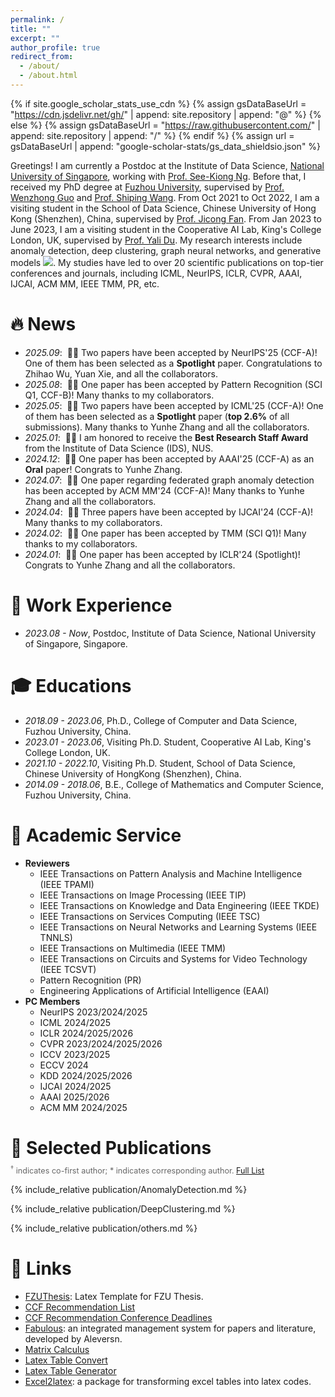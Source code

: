 ```yaml
---
permalink: /
title: ""
excerpt: ""
author_profile: true
redirect_from: 
  - /about/ 
  - /about.html
---
```

 
{% if site.google_scholar_stats_use_cdn %}
{% assign gsDataBaseUrl = "https://cdn.jsdelivr.net/gh/" | append: site.repository | append: "@" %}
{% else %}
{% assign gsDataBaseUrl = "https://raw.githubusercontent.com/" | append: site.repository | append: "/" %}
{% endif %}
{% assign url = gsDataBaseUrl | append: "google-scholar-stats/gs_data_shieldsio.json" %}

<span class='anchor' id='about-me'></span> 

Greetings! I am currently a Postdoc at the Institute of Data Science, [National University of Singapore](https://www.nus.edu.sg/), working with [Prof. See-Kiong Ng](https://scholar.google.com/citations?user=_wsommYAAAAJ). Before that, I received my PhD degree at [Fuzhou University](https://ccds.fzu.edu.cn/), supervised by [Prof. Wenzhong Guo](https://ccds.fzu.edu.cn/info/1202/4993.htm) and [Prof. Shiping Wang](https://ccds.fzu.edu.cn/info/1202/8958.htm). From Oct 2021 to Oct 2022, I am a visiting student in the School of Data Science, Chinese University of Hong Kong (Shenzhen), China, supervised by [Prof. Jicong Fan](https://jicongfan.github.io/). From Jan 2023 to June 2023, I am a visiting student in the Cooperative AI Lab, King's College London, UK, supervised by [Prof. Yali Du](https://yalidu.github.io/). My research interests include anomaly detection, deep clustering, graph neural networks, and generative models <a href='https://scholar.google.com/citations?user=g9TVoA0AAAAJ'><img src="https://img.shields.io/endpoint?logo=Google%20Scholar&url=https%3A%2F%2Fcdn.jsdelivr.net%2Fgh%2Fjinyucai95%2Fjinyucai95.github.io@google-scholar-stats%2Fgs_data_shieldsio.json&labelColor=f6f6f6&color=9cf&style=flat&label=citations"></a>. My studies have led to over 20 scientific publications on top-tier conferences and journals, including ICML, NeurIPS, ICLR, CVPR, AAAI, IJCAI, ACM MM, IEEE TMM, PR, etc. 

# 🔥 News
- *2025.09*: &nbsp;🎉🎉 Two papers have been accepted by NeurIPS'25 (CCF-A)! One of them has been selected as a **Spotlight** paper. Congratulations to Zhihao Wu, Yuan Xie, and all the collaborators.
- *2025.08*: &nbsp;🎉🎉 One paper has been accepted by Pattern Recognition (SCI Q1, CCF-B)! Many thanks to my collaborators.
- *2025.05*: &nbsp;🎉🎉 Two papers have been accepted by ICML'25 (CCF-A)! One of them has been selected as a **Spotlight** paper (**top 2.6%** of all submissions). Many thanks to Yunhe Zhang and all the collaborators.
- *2025.01*: &nbsp;🎉🎉 I am honored to receive the **Best Research Staff Award** from the Institute of Data Science (IDS), NUS.
- *2024.12*: &nbsp;🎉🎉 One paper has been accepted by AAAI'25 (CCF-A) as an **Oral** paper! Congrats to Yunhe Zhang.
- *2024.07*: &nbsp;🎉🎉 One paper regarding federated graph anomaly detection has been accepted by ACM MM'24 (CCF-A)! Many thanks to Yunhe Zhang and all the collaborators.
- *2024.04*: &nbsp;🎉🎉 Three papers have been accepted by IJCAI'24 (CCF-A)! Many thanks to my collaborators.
- *2024.02*: &nbsp;🎉🎉 One paper has been accepted by TMM (SCI Q1)! Many thanks to my collaborators.
- *2024.01*: &nbsp;🎉🎉 One paper has been accepted by ICLR'24 (Spotlight)! Congrats to Yunhe Zhang and all the collaborators.

# 💼 Work Experience
- *2023.08 - Now*, Postdoc, Institute of Data Science, National University of Singapore, Singapore.

# 🎓 Educations
- *2018.09 - 2023.06*, Ph.D., College of Computer and Data Science, Fuzhou University, China.
- *2023.01 - 2023.06*, Visiting Ph.D. Student, Cooperative AI Lab, King's College London, UK.
- *2021.10 - 2022.10*, Visiting Ph.D. Student, School of Data Science, Chinese University of HongKong (Shenzhen), China.
- *2014.09 - 2018.06*, B.E., College of Mathematics and Computer Science, Fuzhou University, China.

# 📝 Academic Service
- **Reviewers**
  - IEEE Transactions on Pattern Analysis and Machine Intelligence (IEEE TPAMI)
  - IEEE Transactions on Image Processing (IEEE TIP)
  - IEEE Transactions on Knowledge and Data Engineering (IEEE TKDE)
  - IEEE Transactions on Services Computing (IEEE TSC)
  - IEEE Transactions on Neural Networks and Learning Systems (IEEE TNNLS)
  - IEEE Transactions on Multimedia (IEEE TMM)
  - IEEE Transactions on Circuits and Systems for Video Technology (IEEE TCSVT)
  - Pattern Recognition (PR)
  - Engineering Applications of Artificial Intelligence (EAAI)
- **PC Members**
  - NeurIPS 2023/2024/2025
  - ICML 2024/2025
  - ICLR 2024/2025/2026
  - CVPR 2023/2024/2025/2026
  - ICCV 2023/2025
  - ECCV 2024
  - KDD 2024/2025/2026
  - IJCAI 2024/2025
  - AAAI 2025/2026
  - ACM MM 2024/2025

# 📖 Selected Publications 
<p style="font-size:0.9em; color:#666; margin-top:-10px; margin-bottom:5px;">
<sup>†</sup> indicates co-first author; * indicates corresponding author. <a href="https://scholar.google.com/citations?user=g9TVoA0AAAAJ" target="_blank">Full List</a>
</p>

{% include_relative publication/AnomalyDetection.md %}

{% include_relative publication/DeepClustering.md %}

{% include_relative publication/others.md %}

# 📎 Links
- [FZUThesis](https://github.com/chenzl23/FZUThesis): Latex Template for FZU Thesis.
- [CCF Recommendation List](https://ccf.atom.im/)
- [CCF Recommendation Conference Deadlines](https://ccfddl.github.io/)
- [Fabulous](https://github.com/Creator-SN/Fabulous): an integrated management system for papers and literature, developed by Aleversn.
- [Matrix Calculus](https://www.matrixcalculus.org/?tdsourcetag=s_pctim_aiomsg)
- [Latex Table Convert](https://tableconvert.com/)
- [Latex Table Generator](https://www.tablesgenerator.com/)
- [Excel2latex](https://ctan.org/pkg/excel2latex?lang=en): a package for transforming excel tables into latex codes.

<script type='text/javascript' id='clustrmaps' src='//cdn.clustrmaps.com/map_v2.js?cl=ffffff&w=250&t=tt&d=rlVnmh50IOmOPOW6tIm2OnOeG7JG5s5-zdf0AOD1z7M&co=2d78ad&ct=ffffff&cmo=3acc3a&cmn=ff5353'></script>
